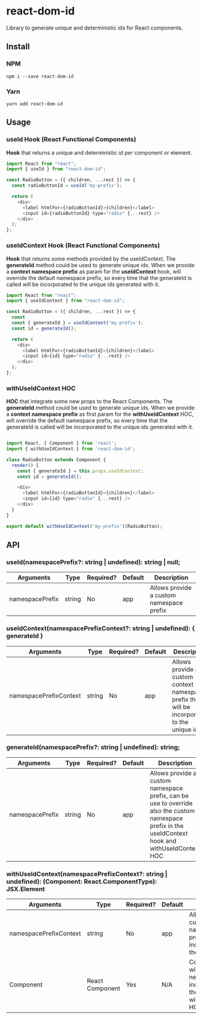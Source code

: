 # react-dom-id

Library to generate unique and deterministic ids for React components.
## Install

### NPM

```
npm i --save react-dom-id
```

### Yarn

```
yarn add react-dom-id
```

## Usage

### useId Hook (React Functional Components)

**Hook** that returns a unique and deterministic id per component or element.

```javascript
import React from "react";
import { useId } from "react-dom-id";

const RadioButton = ({ children, ...rest }) => {
  const radioButtonId = useId('my-prefix');

  return (
    <div>
      <label htmlFor={radioButtonId}>{children}</label>
      <input id={radioButtonId} type="radio" {...rest} />
    </div>
  );
};
```

### useIdContext Hook (React Functional Components)

**Hook** that returns some methods provided by the useIdContext. The **generateId** method could be used to generate unique ids. When we provide a **context namespace prefix** as param for the **useIdContext** hook, will override the default namespace prefix, so every time that the generateId is called will be incorporated to the unique ids generated with it.

```javascript
import React from "react";
import { useIdContext } from "react-dom-id";

const RadioButton = ({ children, ...rest }) => {
  const 
  const { generateId } = useIdContext('my-prefix');
  const id = generateId();

  return (
    <div>
      <label htmlFor={radioButtonId}>{children}</label>
      <input id={id} type="radio" {...rest} />
    </div>
  );
};
```

### withUseIdContext HOC

**HOC** that integrate some new props to the React Components. The **generateId** method could be used to generate unique ids. When we provide a **context namespace prefix** as first param for the **withUseIdContext** HOC, will override the default namespace prefix, so every time that the generateId is called will be incorporated to the unique ids generated with it.

```javascript

import React, { Component } from 'react';
import { withUseIdContext } from 'react-dom-id';

class RadioButton extends Component {
  render() {
    const { generateId } = this.props.useIdContext;
    const id = generateId();

    <div>
      <label htmlFor={radioButtonId}>{children}</label>
      <input id={id} type="radio" {...rest} />
    </div>
  }
}

export default withUseIdContext('my-prefix')(RadioButton);
```

## API

### useId(namespacePrefix?: string | undefined): string | null;

| **Arguments**   | **Type** | **Required?** | **Default** | **Description**                          |
|-----------------|----------|---------------|-------------|------------------------------------------|
| namespacePrefix | string   | No            | app         | Allows provide a custom namespace prefix |

### useIdContext(namespacePrefixContext?: string | undefined): { generateId }

| **Arguments**   | **Type** | **Required?** | **Default** | **Description**                          |
|-----------------|----------|---------------|-------------|------------------------------------------|
| namespacePrefixContext | string   | No            | app         | Allows provide a custom context namespace prefix that will be incorporated to the unique ids  |

### generateId(namespacePrefix?: string | undefined): string;

| **Arguments**   | **Type** | **Required?** | **Default** | **Description**                          |
|-----------------|----------|---------------|-------------|------------------------------------------|
| namespacePrefix | string   | No            | app         | Allows provide a custom namespace prefix, can be use to override also the custom namespace prefix in the useIdContext hook and withUseIdContext HOC |


### withUseIdContext(namespacePrefixContext?: string | undefined): (Component: React.ComponentType<any>): JSX.Element

| **Arguments**   | **Type** | **Required?** | **Default** | **Description**                          |
|-----------------|----------|---------------|-------------|------------------------------------------|
| namespacePrefixContext | string   | No            | app         | Allows provide a custom context namespace prefix that will be incorporated to the unique ids  |
| Component | React Component  | Yes            | N/A         | Component that will consumer the new feature incorporated by the withUseIdContext HOC  |